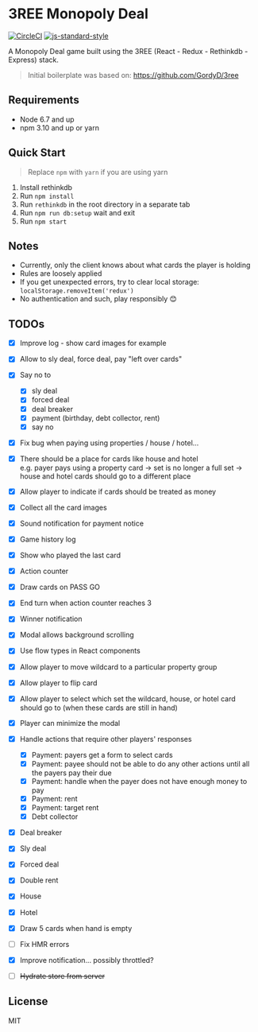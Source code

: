 3REE Monopoly Deal
===================

[![CircleCI](https://circleci.com/gh/baopham/3ree-monopoly-deal.svg?style=svg)](https://circleci.com/gh/baopham/3ree-monopoly-deal)
[![js-standard-style](https://img.shields.io/badge/code%20style-standard-brightgreen.svg)](http://standardjs.com/)  

A Monopoly Deal game built using the 3REE (React - Redux - Rethinkdb - Express) stack.

> Initial boilerplate was based on: https://github.com/GordyD/3ree


Requirements
------------
* Node 6.7 and up
* npm 3.10 and up or yarn


Quick Start
----------

> Replace `npm` with `yarn` if you are using yarn

1. Install rethinkdb
1. Run `npm install`
1. Run `rethinkdb` in the root directory in a separate tab
1. Run `npm run db:setup` wait and exit
1. Run `npm start`


Notes
-----

- Currently, only the client knows about what cards the player is holding
- Rules are loosely applied
- If you get unexpected errors, try to clear local storage: `localStorage.removeItem('redux')`
- No authentication and such, play responsibly :blush:


TODOs
-----

- [x] Improve log - show card images for example
- [x] Allow to sly deal, force deal, pay "left over cards"
- [x] Say no to
  - [x] sly deal
  - [x] forced deal
  - [x] deal breaker
  - [x] payment (birthday, debt collector, rent)
  - [x] say no
- [x] Fix bug when paying using properties / house / hotel...
- [x] There should be a place for cards like house and hotel  
      e.g. payer pays using a property card -> set is no longer a full set -> house and hotel cards should go to a different place
- [x] Allow player to indicate if cards should be treated as money
- [x] Collect all the card images
- [x] Sound notification for payment notice
- [x] Game history log
- [x] Show who played the last card
- [x] Action counter
- [x] Draw cards on PASS GO
- [x] End turn when action counter reaches 3
- [x] Winner notification
- [x] Modal allows background scrolling
- [x] Use flow types in React components
- [x] Allow player to move wildcard to a particular property group
- [x] Allow player to flip card
- [x] Allow player to select which set the wildcard, house, or hotel card should go to (when these cards are still in hand)
- [x] Player can minimize the modal
- [x] Handle actions that require other players' responses
  - [x] Payment: payers get a form to select cards
  - [x] Payment: payee should not be able to do any other actions until all the payers pay their due
  - [x] Payment: handle when the payer does not have enough money to pay
  - [x] Payment: rent
  - [x] Payment: target rent
  - [x] Debt collector
- [x] Deal breaker
- [x] Sly deal
- [x] Forced deal
- [x] Double rent
- [x] House
- [x] Hotel
- [x] Draw 5 cards when hand is empty
- [ ] Fix HMR errors
- [x] Improve notification... possibly throttled?
- [ ] ~~Hydrate store from server~~


License
--------
MIT
